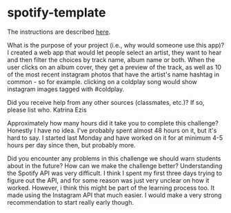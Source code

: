# spotify-template
The instructions are described [here](http://faculty.washington.edu/mikefree/info343/#/challenges/spotify).

What is the purpose of your project (i.e., why would someone use this app)?
I created a web app that would let people select an artist, they want to hear and then filter the choices by track name, album name or both.  When the user clicks on an album cover, they get a preview of the track, as well as 10 of the most recent instagram photos that have the artist's name hashtag in common - so for example. clicking on a coldplay song would show instagram images tagged with #coldplay.

Did you receive help from any other sources (classmates, etc.)? If so, please list who.
Katrina Ezis

Approximately how many hours did it take you to complete this challenge?
Honestly I have no idea.  I've probably spent almost 48 hours on it, but it's hard to say.  I started last Monday and have worked on it for at minimum 4-5 hours per day since then, but probably more.

Did you encounter any problems in this challenge we should warn students about in the future? How can we make the challenge better?
Understanding the Spotify API was very difficult.  I think I spent my first three days trying to figure out the API, and for some reason was just very unclear on how it worked.  However, i think this might be part of the learning process too.  It made using the Instagram API that much easier.  I would make a very strong recommendation to start really early though.
